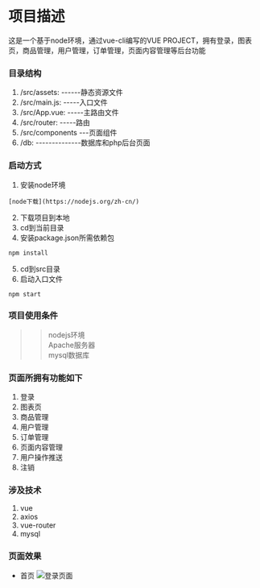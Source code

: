 # 项目描述
这是一个基于node环境，通过vue-cli编写的VUE PROJECT，拥有登录，图表页，商品管理，用户管理，订单管理，页面内容管理等后台功能

### 目录结构
1. /src/assets: ------静态资源文件 <br>
2. /src/main.js: -----入口文件 <br>
3. /src/App.vue: -----主路由文件 <br>
4. /src/router:  -----路由 <br>
5. /src/components ---页面组件 <br>
6. /db: --------------数据库和php后台页面 <br>

### 启动方式
1. 安装node环境  <br>
```
[node下载](https://nodejs.org/zh-cn/)
```
2. 下载项目到本地 <br>
3. cd到当前目录 <br>
4. 安装package.json所需依赖包
```
npm install
```
5. cd到src目录 <br>
6. 启动入口文件
```
npm start
```
### 项目使用条件
>> nodejs环境 <br>
>> Apache服务器 <br>
>> mysql数据库 <br>
### 页面所拥有功能如下
1. 登录 <br>
2. 图表页 <br>
3. 商品管理 <br>
4. 用户管理 <br>
5. 订单管理 <br>
6. 页面内容管理 <br>
7. 用户操作推送 <br>
8. 注销
### 涉及技术
1. vue <br>
2. axios <br>
3. vue-router <br>
4. mysql
### 页面效果
* 首页 
![登录页面](https://github.com/imkinman/xz-vue/tree/master/preview/login.jpg)
